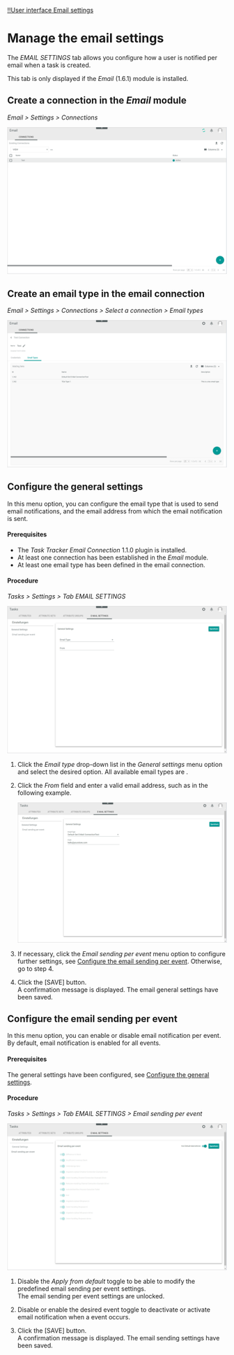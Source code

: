 [!!User interface Email settings](../UserInterface/to-be-determined)

# Manage the email settings

The *EMAIL SETTINGS* tab allows you configure how a user is notified per email when a task is created. 

This tab is only displayed if the *Email* (1.6.1) module is installed.



## Create a connection in the *Email* module

*Email > Settings > Connections*

![Email connections](../../Assets/Screenshots/Tasks/Settings/EmailSettings/EmailConnections.png "[Email connections]")



## Create an email type in the email connection

*Email > Settings > Connections > Select a connection > Email types*

![Email types](../../Assets/Screenshots/Tasks/Settings/EmailSettings/EmailTypes.png "[Email types]")



## Configure the general settings

In this menu option, you can configure the email type that is used to send email notifications, and the email address from which the email notification is sent.

#### Prerequisites

- The *Task Tracker Email Connection* 1.1.0 plugin is installed.
- At least one connection has been established in the *Email* module.
- At least one email type has been defined in the email connection.

#### Procedure

*Tasks > Settings > Tab EMAIL SETTINGS*

![Email general settings](../../Assets/Screenshots/Tasks/Settings/EmailSettings/EmailSettingsGeneral.png "[Email general settings]")

1. Click the *Email type* drop-down list in the *General settings* menu option and select the desired option. All available email types are .

2. Click the *From* field and enter a valid email address, such as in the following example.

    ![General settings example](../../Assets/Screenshots/Tasks/Settings/EmailSettings/EmailSettingsGeneralExample.png "[General settings example]")

3. If necessary, click the *Email sending per event* menu option to configure further settings, see [Configure the email sending per event](#configure-the-email-sending-per-event). Otherwise, go to step 4.

4. Click the [SAVE] button.  
    A confirmation message is displayed. The email general settings have been saved.



## Configure the email sending per event

In this menu option, you can enable or disable email notification per event. By default, email notification is enabled for all events.

#### Prerequisites

The general settings have been configured, see [Configure the general settings](#configure-the-general-settings).

#### Procedure

*Tasks > Settings > Tab EMAIL SETTINGS > Email sending per event*

![Email sending per event](../../Assets/Screenshots/Tasks/Settings/EmailSettings/EmailSettingsSending.png "[Email sending per event]")

1. Disable the *Apply from default* toggle to be able to modify the predefined email sending per event settings.  
    The email sending per event settings are unlocked.

2. Disable or enable the desired event toggle to deactivate or activate email notification when a event occurs.

3. Click the [SAVE] button.  
    A confirmation message is displayed. The email sending settings have been saved.
